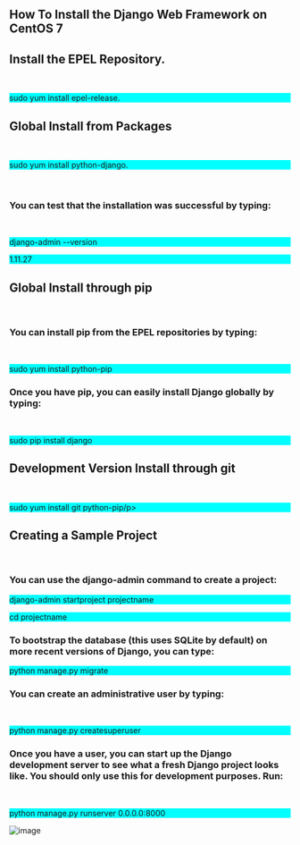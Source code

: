 <h2>How To Install the Django Web Framework on CentOS 7</h2>

<h2>Install the EPEL Repository.</h2><br>

<p style="background-color:aqua">sudo yum install epel-release.</p>

<h2>Global Install from Packages</h2><br>

<p style="background-color:aqua">sudo yum install python-django.</p><br>

<h3>You can test that the installation was successful by typing:</h3><br>

<p style="background-color:aqua">django-admin --version</p>

<p style="background-color:aqua">1.11.27</p>


<h2>Global Install through pip</h2><br>

<h3>You can install pip from the EPEL repositories by typing:</h3><br>

<p style="background-color:aqua">sudo yum install python-pip</p>

<h3>Once you have pip, you can easily install Django globally by typing:</h3><br>

<p style="background-color:aqua">sudo pip install django</p>

  
<h2>Development Version Install through git</h2><br>

<p style="background-color:aqua">sudo yum install git python-pip/p>
  

<h2>Creating a Sample Project</h2><br> 



<h3>You can use the django-admin command to create a project:</h3>

<p style="background-color:aqua">django-admin startproject projectname</p>
<p style="background-color:aqua">cd projectname</p>  
  
<h3>To bootstrap the database (this uses SQLite by default) on more recent versions of Django, you can type:</h3>  

<p style="background-color:aqua">python manage.py migrate</p>

<h3>You can create an administrative user by typing:</h3><br>

<p style="background-color:aqua">python manage.py createsuperuser</p>


<h3>Once you have a user, you can start up the Django development server to see what a fresh Django project looks like. You should only use this for development purposes. Run:</h3><br>

<p style="background-color:aqua">python manage.py runserver 0.0.0.0:8000</p>

![image](https://user-images.githubusercontent.com/51197053/138260507-b3ed2399-623a-41ec-826f-9ff9d507d323.png)

  

  
